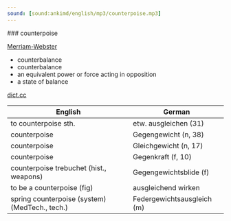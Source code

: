 ```yaml
---
sound: [sound:ankimd/english/mp3/counterpoise.mp3]
---
```


\### counterpoise

[Merriam-Webster](https://www.merriam-webster.com/dictionary/counterpoise)

- counterbalance
- counterbalance
- an equivalent power or force acting in opposition
- a state of balance

[dict.cc](https://www.dict.cc/counterpoise)

| English        | German       |
| -------------- | ------------ |
| to counterpoise sth. | etw. ausgleichen (31) |
| counterpoise | Gegengewicht (n, 38) |
| counterpoise | Gleichgewicht (n, 17) |
| counterpoise | Gegenkraft (f, 10) |
| counterpoise trebuchet (hist., weapons) | Gegengewichtsblide (f) |
| to be a counterpoise (fig) | ausgleichend wirken |
| spring counterpoise (system) (MedTech., tech.) | Federgewichtsausgleich (m) |
